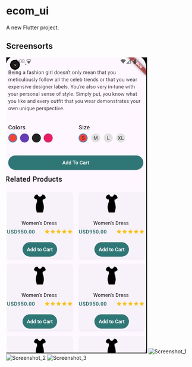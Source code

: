 # ecom_ui

A new Flutter project.

## Screensorts
![img.png](img.png)
<img width="200" alt="Screenshot_1" src="https://github.com/Rokeya17/E-commerce_Flutter-UI/assets/135530632/c9d2ac17-dc88-4faf-9d05-70bd9c202695">
<img width="193" alt="Screenshot_2" src="https://github.com/Rokeya17/E-commerce_Flutter-UI/assets/135530632/dfc9d165-116d-4c85-bb0a-371477967a5d">
<img width="191" alt="Screenshot_3" src="https://github.com/Rokeya17/E-commerce_Flutter-UI/assets/135530632/31ff8355-8fd7-461f-88d5-0badc904f87c">




